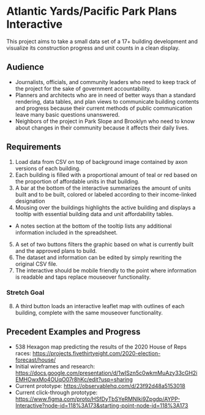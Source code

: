 # Atlantic Yards/Pacific Park Plans Interactive

This project aims to take a small data set of a 17+ building development and visualize its construction progress and unit counts in a clean display. 

## Audience
  * Journalists, officials, and community leaders who need to keep track of the project for the sake of government accountability.
  * Planners and architects who are in need of better ways than a standard rendering, data tables, and plan views to communicate building contents and progress because their current methods of public communication leave many basic questions unanswered. 
  * Neighbors of the project in Park Slope and Brooklyn who need to know about changes in their community because it affects their daily lives.

## Requirements

1. Load data from CSV on top of background image contained by axon versions of each building.
2. Each building is filled with a proportional amount of teal or red based on the proportion of affordable units in that building.
3. A bar at the bottom of the interactive summarizes the amount of units built and to be built, colored or labeled according to their income-linked designation
4. Mousing over the buildings highlights the active building and displays a tooltip with essential building data and unit affordability tables. 
  * A notes section at the bottom of the tooltip lists any additional information included in the spreadsheet.
5. A set of two buttons filters the graphic based on what is currently built and the approved plans to build.
6. The dataset and information can be edited by simply rewriting the original CSV file. 
7. The interactive should be mobile friendly to the point where information is readable and taps replace mouseover functionality.

### Stretch Goal

8. A third button loads an interactive leaflet map with outlines of each building, complete with the same mouseover functionality.

## Precedent Examples and Progress
  * 538 Hexagon map predicting the results of the 2020 House of Reps races: https://projects.fivethirtyeight.com/2020-election-forecast/house/
  * Initial wireframes and research: https://docs.google.com/presentation/d/1wISzn5c0wkmMuAzy33cGH2iEMHOwxMo4OUqO07r8hKc/edit?usp=sharing
  * Current prototype: https://observablehq.com/d/23f92d48a5153018
  * Current click-through prototype: https://www.figma.com/proto/HSfDyTbSYeRMNIki9Zpgdp/AYPP-Interactive?node-id=118%3A173&starting-point-node-id=118%3A173

